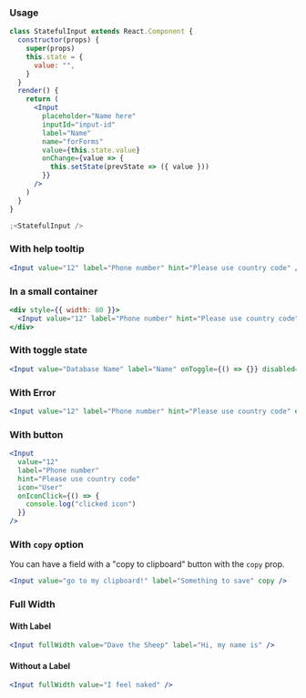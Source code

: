 ### Usage

```jsx
class StatefulInput extends React.Component {
  constructor(props) {
    super(props)
    this.state = {
      value: "",
    }
  }
  render() {
    return (
      <Input
        placeholder="Name here"
        inputId="input-id"
        label="Name"
        name="forForms"
        value={this.state.value}
        onChange={value => {
          this.setState(prevState => ({ value }))
        }}
      />
    )
  }
}

;<StatefulInput />
```

### With help tooltip

```jsx
<Input value="12" label="Phone number" hint="Please use country code" />
```

### In a small container

```jsx
<div style={{ width: 80 }}>
  <Input value="12" label="Phone number" hint="Please use country code" />
</div>
```

### With toggle state

```jsx
<Input value="Database Name" label="Name" onToggle={() => {}} disabled={true} hint="This value cannot be changed" />
```

### With Error

```jsx
<Input value="12" label="Phone number" hint="Please use country code" error="Must be less than 12 characters" />
```

### With button

```jsx
<Input
  value="12"
  label="Phone number"
  hint="Please use country code"
  icon="User"
  onIconClick={() => {
    console.log("clicked icon")
  }}
/>
```

### With `copy` option

You can have a field with a "copy to clipboard" button with the `copy` prop.

```jsx
<Input value="go to my clipboard!" label="Something to save" copy />
```

### Full Width

#### With Label

```jsx
<Input fullWidth value="Dave the Sheep" label="Hi, my name is" />
```

#### Without a Label

```jsx
<Input fullWidth value="I feel naked" />
```
